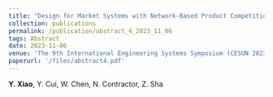 ```yaml
---
title: "Design for Market Systems with Network-Based Product Competition Analysis"
collection: publications
permalink: /publication/abstract_4_2023_11_06
tags: Abstract
date: 2023-11-06
venue: 'The 9th International Engineering Systems Symposium (CESUN 2023), Nov. 6-7, 2023, Evanston, IL.'
paperurl: '/files/abstract4.pdf'
---
```

**Y. Xiao**, Y. Cui, W. Chen, N. Contractor, Z. Sha
